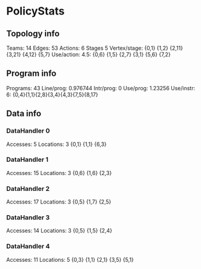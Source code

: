 # PolicyStats
## Topology info
Teams:		14
Edges:		53
Actions:	6
Stages		5
Vertex/stage:	{0,1} {1,2} {2,11} {3,21} {4,12} {5,7} 
Use/action:	4.5: {0,6} {1,5} {2,7} {3,1} {5,6} {7,2} 

## Program info
Programs:	43
Line/prog:	0.976744
Intr/prog:	0
Use/prog:	1.23256
Use/instr:	6: {0,4}{1,1}{2,8}{3,4}{4,3}{7,5}{8,17}

## Data info

### DataHandler 0
Accesses:	5
Locations:	3
{0,1} {1,1} {6,3} 

### DataHandler 1
Accesses:	15
Locations:	3
{0,6} {1,6} {2,3} 

### DataHandler 2
Accesses:	17
Locations:	3
{0,5} {1,7} {2,5} 

### DataHandler 3
Accesses:	14
Locations:	3
{0,5} {1,5} {2,4} 

### DataHandler 4
Accesses:	11
Locations:	5
{0,3} {1,1} {2,1} {3,5} {5,1} 